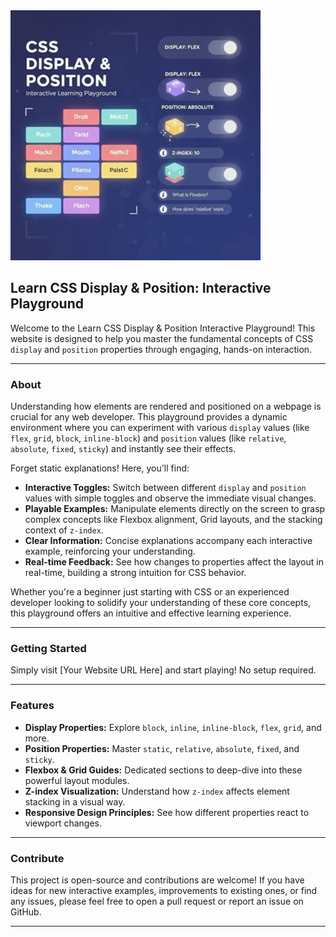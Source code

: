 <!-- ![Website Cover](/cover.jpg) -->
<img src="cover.jpg" alt="CSS Display & Position Cover" width="400px" height="400px">

## Learn CSS Display & Position: Interactive Playground

Welcome to the Learn CSS Display & Position Interactive Playground\! This website is designed to help you master the fundamental concepts of CSS `display` and `position` properties through engaging, hands-on interaction.

---

### About

Understanding how elements are rendered and positioned on a webpage is crucial for any web developer. This playground provides a dynamic environment where you can experiment with various `display` values (like `flex`, `grid`, `block`, `inline-block`) and `position` values (like `relative`, `absolute`, `fixed`, `sticky`) and instantly see their effects.

Forget static explanations\! Here, you'll find:

-  **Interactive Toggles:** Switch between different `display` and `position` values with simple toggles and observe the immediate visual changes.
-  **Playable Examples:** Manipulate elements directly on the screen to grasp complex concepts like Flexbox alignment, Grid layouts, and the stacking context of `z-index`.
-  **Clear Information:** Concise explanations accompany each interactive example, reinforcing your understanding.
-  **Real-time Feedback:** See how changes to properties affect the layout in real-time, building a strong intuition for CSS behavior.

Whether you're a beginner just starting with CSS or an experienced developer looking to solidify your understanding of these core concepts, this playground offers an intuitive and effective learning experience.

---

### Getting Started

Simply visit [Your Website URL Here] and start playing\! No setup required.

---

### Features

-  **Display Properties:** Explore `block`, `inline`, `inline-block`, `flex`, `grid`, and more.
-  **Position Properties:** Master `static`, `relative`, `absolute`, `fixed`, and `sticky`.
-  **Flexbox & Grid Guides:** Dedicated sections to deep-dive into these powerful layout modules.
-  **Z-index Visualization:** Understand how `z-index` affects element stacking in a visual way.
-  **Responsive Design Principles:** See how different properties react to viewport changes.

---

### Contribute

This project is open-source and contributions are welcome\! If you have ideas for new interactive examples, improvements to existing ones, or find any issues, please feel free to open a pull request or report an issue on GitHub.

---
